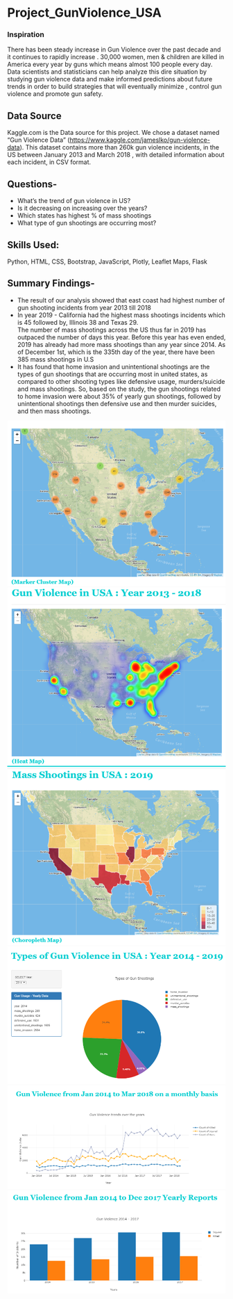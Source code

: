 # Project_GunViolence_USA

### Inspiration
There has been steady increase in Gun Violence over the past decade and it continues to rapidly increase . 30,000 women, men & children are killed in America every year by guns which means almost 100 people every day. Data scientists and statisticians can help analyze this dire situation by studying gun violence data and make informed predictions about future trends in order to build strategies that will eventually minimize , control gun violence and promote gun safety.

## Data Source
Kaggle.com is the Data source for this project. We chose a dataset named “Gun Violence Data” (https://www.kaggle.com/jameslko/gun-violence-data). This dataset contains more than 260k gun violence incidents, in the US between January 2013 and March 2018 , with detailed information about each incident, in CSV format.

## Questions-
- What’s the trend of gun violence in US? 
- Is it decreasing on increasing over the years? 
- Which states has highest % of mass shootings 
- What type of gun shootings are occurring most?

## Skills Used:
Python, HTML, CSS, Bootstrap, JavaScript, Plotly, Leaflet Maps, Flask

## Summary Findings-
- The result of our analysis showed that east coast had highest number of gun shooting incidents from year 2013 till 2018
- In year 2019 - California had the highest mass shootings incidents which is 45 followed by, Illinois 38 and Texas 29.  
 The number of mass shootings across the US thus far in 2019 has outpaced the number of days this year.  Before this year has even ended, 2019 has already had more mass shootings than any year since 2014.  As of December 1st, which is the 335th day of the year, there have been 385 mass shootings in U.S
- It has found that home invasion and unintentional shootings are the types of  gun shootings that are occurring most in united states, as compared to other shooting types like defensive usage, murders/suicide and mass shootings. So, based on the study, the gun shootings related to home invasion were about 35% of yearly gun shootings, followed by unintentional shootings then defensive use and then murder suicides, and then mass shootings.


![marker_cluster](Gun_Violence/static/assets/images/marker_cluster.PNG)
![marker_cluster](Gun_Violence/static/assets/images/heatmap.PNG)
![marker_cluster](Gun_Violence/static/assets/images/choroplethmap.PNG)
![marker_cluster](Gun_Violence/static/assets/images/types.PNG)
![marker_cluster](Gun_Violence/static/assets/images/monthly.PNG)
![marker_cluster](Gun_Violence/static/assets/images/yearly.PNG)

